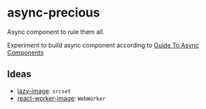 # async-precious

Async component to rule them all.

Experiment to build async component according to [Guide To Async Components](https://github.com/stereobooster/guide-to-async-components)

## Ideas

- [lazy-image](https://meowni.ca/lazy-image/): `srcset`
- [react-worker-image](https://github.com/nitish24p/react-worker-image/blob/master/lib/ImageWorker.js): `WebWorker`
